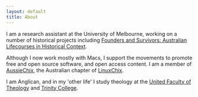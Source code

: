 ```yaml
---
layout: default
title: About
---
```


I am a research assistant at the University of Melbourne, working on a number of historical projects including [Founders and Survivors: Australian Lifecourses in Historical Context](http://foundersandsurvivors.org/).

Although I now work mostly with Macs, I support the movements to promote free and open source software, and open access content.  I am a member of [AussieChix](http://au.linuxchix.org/), the Australian chapter of [LinuxChix](http://www.linuxchix.org/).

I am Anglican, and in my 'other life' I study theology at the [United Faculty of Theology](http://www.uft.edu.au/) and [Trinity College](http://www.trinity.unimelb.edu.au/theological_school).
